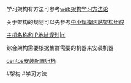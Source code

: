 学习架构有方法可参考[web架构学习方法论](web架构学习方法论.md) 

关于架构的规划可以先参考[中小规模网站架构组成](综合架构组成和ip规划.md#1.中小规模网站架构组成)

[主机名称和IP地址规划|ni](综合架构组成和ip规划.md#2.主机名称和IP地址规划)


综合架构需要根据集群需要的机器来安装机器

[centos安装配置归档](../linux安装配置原理/centos安装配置归档.md)

#架构 #学习方法 
